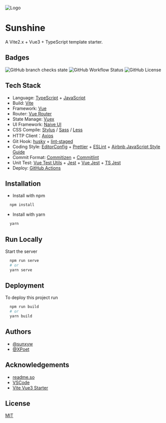 ![Logo](https://cdn.sunxyw.xyz/undraw_sunlight_tn-7-t.svg)

# Sunshine

A Vite2.x + Vue3 + TypeScript template starter.

## Badges

![GitHub branch checks state](https://img.shields.io/github/checks-status/sunxyw/sunshine/main?style=for-the-badge)
![GitHub Workflow Status](https://img.shields.io/github/workflow/status/sunxyw/sunshine/deploy?style=for-the-badge)
![GitHub License](https://img.shields.io/github/license/sunxyw/sunshine?style=for-the-badge)

## Tech Stack

- Language: [TypeScript](https://www.typescriptlang.org/) + [JavaScript](https://www.javascript.com/)
- Build: [Vite](https://vitejs.dev/)
- Framework: [Vue](https://vuejs.org/)
- Router: [Vue Router](https://next.router.vuejs.org/)
- State Manage: [Vuex](https://next.vuex.vuejs.org/)
- UI Framework: [Naive UI](https://www.naiveui.com)
- CSS Compile: [Stylus](https://stylus-lang.com/) / [Sass](https://sass-lang.com/) / [Less](https://lesscss.org/)
- HTTP Client：[Axios](https://github.com/axios/axios/)
- Git Hook: [husky](https://github.com/typicode/husky/) + [lint-staged](https://github.com/okonet/lint-staged/)
- Coding Style: [EditorConfig](http://editorconfig.org/) + [Prettier](https://prettier.io/) + [ESLint](https://eslint.org/) + [Airbnb JavaScript Style Guide](https://github.com/airbnb/javascript/)
- Commit Format: [Commitizen](https://github.com/commitizen/cz-cli/) + [Commitlint](https://github.com/conventional-changelog/commitlint/)
- Unit Test: [Vue Test Utils](https://next.vue-test-utils.vuejs.org/) + [Jest](https://jestjs.io/) + [Vue Jest](https://github.com/vuejs/vue-jest/) + [TS Jest](https://github.com/kulshekhar/ts-jest/)
- Deploy: [GitHub Actions](https://github.com/features/actions)

## Installation

- Install with npm

```bash
  npm install
```

- Install with yarn

```bash
  yarn
```

## Run Locally

Start the server

```bash
  npm run serve
  # or
  yarn serve
```

## Deployment

To deploy this project run

```bash
  npm run build
  # or
  yarn build
```

## Authors

- [@sunxyw](https://github.com/sunxyw/)
- [@XPoet](https://github.com/XPoet/)

## Acknowledgements

- [readme.so](https://readme.so/)
- [VSCode](https://code.visualstudio.com/)
- [Vite Vue3 Starter](https://github.com/XPoet/vite-vue3-starter)

## License

[MIT](https://choosealicense.com/licenses/mit/)
